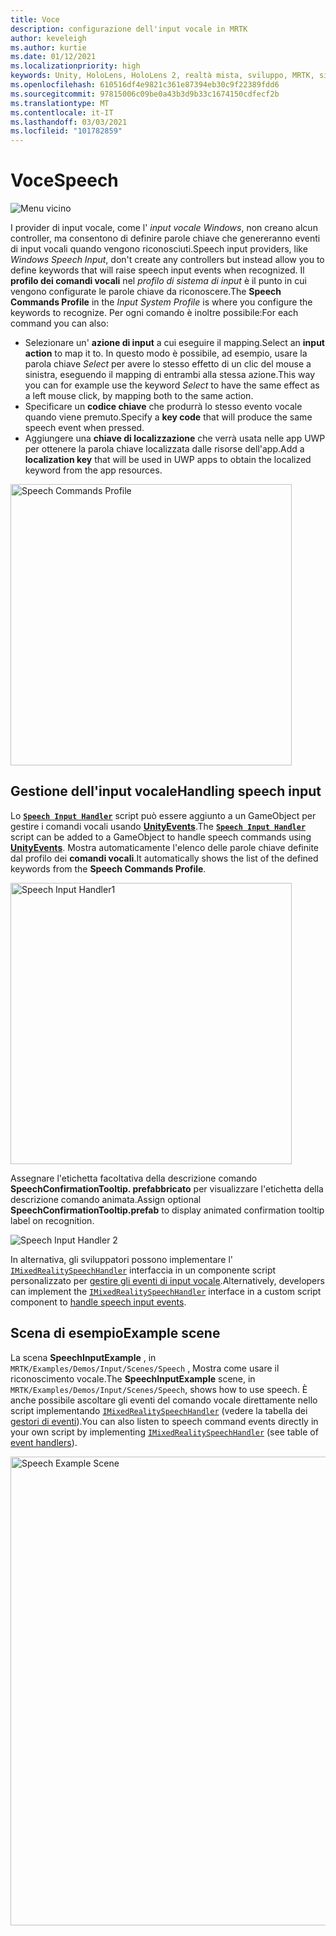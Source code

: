 ```yaml
---
title: Voce
description: configurazione dell'input vocale in MRTK
author: keveleigh
ms.author: kurtie
ms.date: 01/12/2021
ms.localizationpriority: high
keywords: Unity, HoloLens, HoloLens 2, realtà mista, sviluppo, MRTK, sintesi vocale,
ms.openlocfilehash: 610516df4e9821c361e87394eb30c9f22389fdd6
ms.sourcegitcommit: 97815006c09be0a43b3d9b33c1674150cdfecf2b
ms.translationtype: MT
ms.contentlocale: it-IT
ms.lasthandoff: 03/03/2021
ms.locfileid: "101782859"
---
```

# <a name="speech"></a><span data-ttu-id="3075d-104">Voce</span><span class="sxs-lookup"><span data-stu-id="3075d-104">Speech</span></span>

![Menu vicino](../images/input/MRTK_Input_Speech.png)

<span data-ttu-id="3075d-106">I provider di input vocale, come l' *input vocale Windows*, non creano alcun controller, ma consentono di definire parole chiave che genereranno eventi di input vocali quando vengono riconosciuti.</span><span class="sxs-lookup"><span data-stu-id="3075d-106">Speech input providers, like *Windows Speech Input*, don't create any controllers but instead allow you to define keywords that will raise speech input events when recognized.</span></span> <span data-ttu-id="3075d-107">Il **profilo dei comandi vocali** nel *profilo di sistema di input* è il punto in cui vengono configurate le parole chiave da riconoscere.</span><span class="sxs-lookup"><span data-stu-id="3075d-107">The **Speech Commands Profile** in the *Input System Profile* is where you configure the keywords to recognize.</span></span> <span data-ttu-id="3075d-108">Per ogni comando è inoltre possibile:</span><span class="sxs-lookup"><span data-stu-id="3075d-108">For each command you can also:</span></span>

- <span data-ttu-id="3075d-109">Selezionare un' **azione di input** a cui eseguire il mapping.</span><span class="sxs-lookup"><span data-stu-id="3075d-109">Select an **input action** to map it to.</span></span> <span data-ttu-id="3075d-110">In questo modo è possibile, ad esempio, usare la parola chiave *Select* per avere lo stesso effetto di un clic del mouse a sinistra, eseguendo il mapping di entrambi alla stessa azione.</span><span class="sxs-lookup"><span data-stu-id="3075d-110">This way you can for example use the keyword *Select* to have the same effect as a left mouse click, by mapping both to the same action.</span></span>
- <span data-ttu-id="3075d-111">Specificare un **codice chiave** che produrrà lo stesso evento vocale quando viene premuto.</span><span class="sxs-lookup"><span data-stu-id="3075d-111">Specify a **key code** that will produce the same speech event when pressed.</span></span>
- <span data-ttu-id="3075d-112">Aggiungere una **chiave di localizzazione** che verrà usata nelle app UWP per ottenere la parola chiave localizzata dalle risorse dell'app.</span><span class="sxs-lookup"><span data-stu-id="3075d-112">Add a **localization key** that will be used in UWP apps to obtain the localized keyword from the app resources.</span></span>

<img src="../images/input/SpeechCommandsProfile.png" width="450px" alt="Speech Commands Profile">

## <a name="handling-speech-input"></a><span data-ttu-id="3075d-113">Gestione dell'input vocale</span><span class="sxs-lookup"><span data-stu-id="3075d-113">Handling speech input</span></span>

<span data-ttu-id="3075d-114">Lo [**`Speech Input Handler`**](xref:Microsoft.MixedReality.Toolkit.Input.SpeechInputHandler) script può essere aggiunto a un GameObject per gestire i comandi vocali usando [**UnityEvents**](https://docs.unity3d.com/Manual/UnityEvents.html).</span><span class="sxs-lookup"><span data-stu-id="3075d-114">The [**`Speech Input Handler`**](xref:Microsoft.MixedReality.Toolkit.Input.SpeechInputHandler) script can be added to a GameObject to handle speech commands using [**UnityEvents**](https://docs.unity3d.com/Manual/UnityEvents.html).</span></span> <span data-ttu-id="3075d-115">Mostra automaticamente l'elenco delle parole chiave definite dal profilo dei **comandi vocali**.</span><span class="sxs-lookup"><span data-stu-id="3075d-115">It automatically shows the list of the defined keywords from the **Speech Commands Profile**.</span></span>

<img src="../images/input/SpeechCommands_SpeechInputHandler1.png" width="450px" alt="Speech Input Handler1">

<span data-ttu-id="3075d-116">Assegnare l'etichetta facoltativa della descrizione comando **SpeechConfirmationTooltip. prefabbricato** per visualizzare l'etichetta della descrizione comando animata.</span><span class="sxs-lookup"><span data-stu-id="3075d-116">Assign optional **SpeechConfirmationTooltip.prefab** to display animated confirmation tooltip label on recognition.</span></span>

<img src="../images/input/SpeechCommands_SpeechInputHandler2.png" alt="Speech Input Handler 2">

<span data-ttu-id="3075d-117">In alternativa, gli sviluppatori possono implementare l' [`IMixedRealitySpeechHandler`](xref:Microsoft.MixedReality.Toolkit.Input.IMixedRealitySpeechHandler) interfaccia in un componente script personalizzato per [gestire gli eventi di input vocale](InputEvents.md#input-event-interface-example).</span><span class="sxs-lookup"><span data-stu-id="3075d-117">Alternatively, developers can implement the [`IMixedRealitySpeechHandler`](xref:Microsoft.MixedReality.Toolkit.Input.IMixedRealitySpeechHandler) interface in a custom script component to [handle speech input events](InputEvents.md#input-event-interface-example).</span></span>

## <a name="example-scene"></a><span data-ttu-id="3075d-118">Scena di esempio</span><span class="sxs-lookup"><span data-stu-id="3075d-118">Example scene</span></span>

<span data-ttu-id="3075d-119">La scena **SpeechInputExample** , in `MRTK/Examples/Demos/Input/Scenes/Speech` , Mostra come usare il riconoscimento vocale.</span><span class="sxs-lookup"><span data-stu-id="3075d-119">The **SpeechInputExample** scene, in `MRTK/Examples/Demos/Input/Scenes/Speech`, shows how to use speech.</span></span> <span data-ttu-id="3075d-120">È anche possibile ascoltare gli eventi del comando vocale direttamente nello script implementando [`IMixedRealitySpeechHandler`](xref:Microsoft.MixedReality.Toolkit.Input.IMixedRealitySpeechHandler) (vedere la tabella dei [gestori di eventi](InputEvents.md)).</span><span class="sxs-lookup"><span data-stu-id="3075d-120">You can also listen to speech command events directly in your own script by implementing [`IMixedRealitySpeechHandler`](xref:Microsoft.MixedReality.Toolkit.Input.IMixedRealitySpeechHandler) (see table of [event handlers](InputEvents.md)).</span></span>

<img src="../images/input/SpeechExampleScene.png" width="750px" alt="Speech Example Scene">
